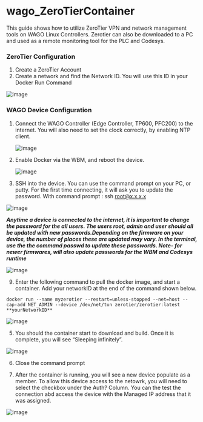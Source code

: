 # wago_ZeroTierContainer
This guide shows how to utilize ZeroTier VPN and network management tools on WAGO Linux Controllers. Zerotier can also be downloaded to a PC and used as a remote monitoring tool for the PLC and Codesys. 

### ZeroTier Configuration
1. Create a ZeroTier Account
2. Create a network and find the Network ID. You will use this ID in your Docker Run Command

![image](https://github.com/mpsaltis/wago_ZeroTierContainer/assets/90796089/665ef967-7437-4692-bb22-25665be0e8e6)


### WAGO Device Configuration
1. Connect the WAGO Controller (Edge Controller, TP600, PFC200)  to the internet. You will also need to set the clock correctly, by enabling NTP client.

   ![image](https://github.com/mpsaltis/wago_ZeroTierContainer/assets/90796089/1b31c407-7e13-4c10-b791-9572ff884c7a)
   
3. Enable Docker via the WBM, and reboot the device.
   
   ![image](https://github.com/mpsaltis/wago_ZeroTierContainer/assets/90796089/4691ebe0-117c-44cf-b0e3-7f51901c2bfc)
   
6. SSH into the device. You can use the command prompt on your PC, or putty. For the first time connecting, it will ask you to update the password. With command prompt : ssh root@x.x.x.x

 ![image](https://github.com/mpsaltis/wago_ZeroTierContainer/assets/90796089/e10a96be-1f3a-4cff-82af-0a3e26cdffb0)
 
   ***Anytime a device is connected to the internet, it is important to change the password for the all users. The users root, admin and user should all be updated with new passwords.Depending on the firmware on your device, the number of places these are updated may vary. In the terminal, use the the command passwd to update these passwords. Note- for newer firmwares, will also update passwords for the WBM and Codesys runtime***

![image](https://github.com/mpsaltis/wago_ZeroTierContainer/assets/90796089/614f9f85-7128-4ef6-956f-1b17a9822cf9)


9. Enter the following command to pull the docker image, and start a container. Add your networkID at the end of the command shown below.
```
docker run --name myzerotier --restart=unless-stopped --net=host --cap-add NET_ADMIN --device /dev/net/tun zerotier/zerotier:latest **yourNetworkID**
```
![image](https://github.com/mpsaltis/wago_ZeroTierContainer/assets/90796089/2c4b0b95-4fe0-45ba-9836-7757e6001bc2)


5. You should the container start to download and build. Once it is complete, you will see “Sleeping infinitely”. 

  ![image](https://github.com/mpsaltis/wago_ZeroTierContainer/assets/90796089/d0426dd5-3d72-4682-b3e9-ac436e7971ce)

6.	Close the command prompt

7.	After the container is running, you will see a new device populate as a member. To allow this device access to the netowrk, you will need to select the checkbox under the Auth? Column. You can the test the connection abd access the device with the Managed IP address that it was assigned.

![image](https://github.com/mpsaltis/wago_ZeroTierContainer/assets/90796089/dc6eb501-0e62-456a-a308-7bfcdee6ae5a)
